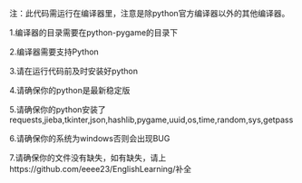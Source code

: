 注：此代码需运行在编译器里，注意是除python官方编译器以外的其他编译器。

1.编译器的目录需要在python-pygame的目录下

2.编译器需要支持Python

3.请在运行代码前及时安装好python

4.请确保你的python是最新稳定版

5.请确保你的python安装了requests,jieba,tkinter,json,hashlib,pygame,uuid,os,time,random,sys,getpass

6.请确保你的系统为windows否则会出现BUG

7.请确保你的文件没有缺失，如有缺失，请上https://github.com/eeee23/EnglishLearning/补全
